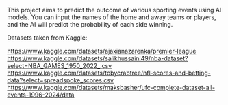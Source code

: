 This project aims to predict the outcome of various sporting events using AI models. You can input the names of the home and away teams or players, and the AI will predict the probability of each side winning.

Datasets taken from Kaggle:

https://www.kaggle.com/datasets/ajaxianazarenka/premier-league https://www.kaggle.com/datasets/salikhussaini49/nba-dataset?select=NBA_GAMES_1950_2022_.csv https://www.kaggle.com/datasets/tobycrabtree/nfl-scores-and-betting-data?select=spreadspoke_scores.csv https://www.kaggle.com/datasets/maksbasher/ufc-complete-dataset-all-events-1996-2024/data
